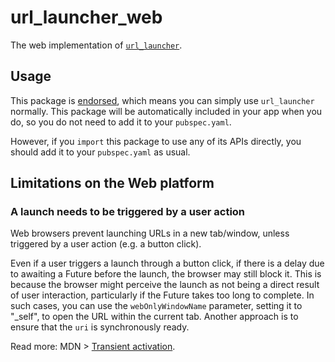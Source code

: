 # url\_launcher\_web

The web implementation of [`url_launcher`][1].

## Usage

This package is [endorsed][2], which means you can simply use `url_launcher`
normally. This package will be automatically included in your app when you do,
so you do not need to add it to your `pubspec.yaml`.

However, if you `import` this package to use any of its APIs directly, you
should add it to your `pubspec.yaml` as usual.

[1]: https://pub.dev/packages/url_launcher
[2]: https://flutter.dev/docs/development/packages-and-plugins/developing-packages#endorsed-federated-plugin

## Limitations on the Web platform

### A launch needs to be triggered by a user action

Web browsers prevent launching URLs in a new tab/window, unless triggered
by a user action (e.g. a button click).

Even if a user triggers a launch through a button click, if there is a delay due
to awaiting a Future before the launch, the browser may still block it. This is
because the browser might perceive the launch as not being a direct result of
user interaction, particularly if the Future takes too long to complete. In such
cases, you can use the `webOnlyWindowName` parameter, setting it to "_self", to
open the URL within the current tab. Another approach is to ensure that the
`uri` is synchronously ready.

Read more: MDN > [Transient activation](https://developer.mozilla.org/en-US/docs/Glossary/Transient_activation).